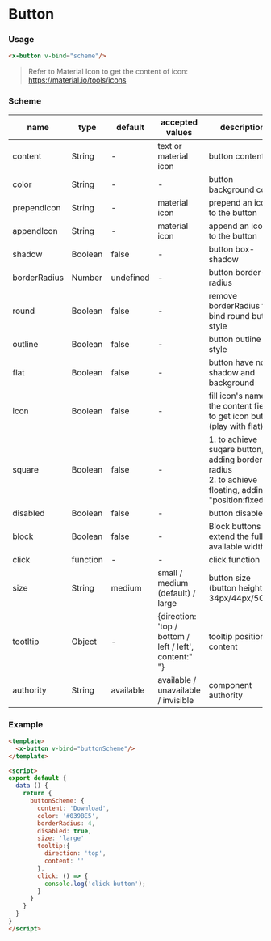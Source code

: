 # Button


### Usage
```html
<x-button v-bind="scheme"/>
```
> Refer to Material Icon to get the content of icon: https://material.io/tools/icons
### Scheme
| name         | type    | default   | accepted values                     | description                                     |
| ---------    | ------- | --------- | ----------------------------------- | ----------------------------------------------  |
| content      | String  | -         | text or material icon               | button content                                  |
| color        | String  | -         | -                                   | button background color                         |
| prependIcon  | String  | -         | material icon                       | prepend an icon to the button                   |
| appendIcon   | String  | -         | material icon                       | append an icon to the button                    |
| shadow       | Boolean | false     | -                                   | button box-shadow                               |
| borderRadius | Number  | undefined | -                                   | button border-radius                            |
| round        | Boolean | false     | -                                   | remove borderRadius to bind round button style  |
| outline      | Boolean | false     | -                                   | button outline style                            |
| flat         | Boolean | false     | -                                   | button have no shadow and background            |
| icon         | Boolean | false     | -                                   | fill icon's name in the content field to get icon button (play with flat) |
| square       | Boolean | false     | -                                   | 1. to achieve suqare button, adding border-radius  <br/>  2. to achieve floating, adding "position:fixed"|
| disabled     | Boolean | false     | -                                   | button disabled                                 |
| block        | Boolean | false     | -                                   | Block buttons extend the full available width   |
| click        | function| -         | -                                   | click function                                  |
| size         | String  | medium    | small / medium (default) / large    | button size (button height 34px/44px/50px)      |
| tootltip     | Object  | -         | {direction: 'top / bottom / left / left', <br/> content:" "} | tooltip position & content |
| authority    | String  | available | available / unavailable / invisible | component authority                             |

### Example
```html
<template>
  <x-button v-bind="buttonScheme"/>
</template>

<script>
export default {
  data () {
    return {
      buttonScheme: {
        content: 'Download',
        color: '#039BE5',
        borderRadius: 4,
        disabled: true,
        size: 'large'
        tooltip:{
          direction: 'top',
          content: ''
        },
        click: () => {
          console.log('click button');
        }
      }
    }
  }
}
</script>
```